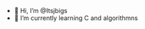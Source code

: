 - 👋 Hi, I’m @Itsjbigs
- 🌱 I’m currently learning C and algorithmns

<!---
Itsjbigs/Itsjbigs is a ✨ special ✨ repository because its `README.md` (this file) appears on your GitHub profile.
You can click the Preview link to take a look at your changes.
--->
